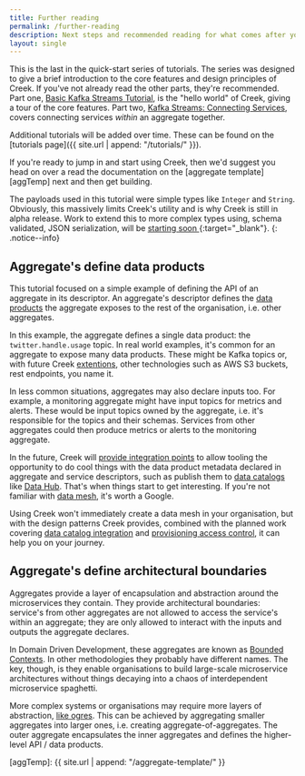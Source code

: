 ```yaml
---
title: Further reading
permalink: /further-reading
description: Next steps and recommended reading for what comes after you've completed the aggregate api Creek tutorial.
layout: single
---
```


This is the last in the quick-start series of tutorials.
The series was designed to give a brief introduction to the core features and design principles of Creek. 
If you've not already read the other parts, they're recommended. Part one, [Basic Kafka Streams Tutorial][basicKsDemo], is the 
"hello world" of Creek, giving a tour of the core features. Part two, [Kafka Streams: Connecting Services][ksConnectSvsDemo],
covers connecting services _within_ an aggregate together.

Additional tutorials will be added over time. These can be found on the [tutorials page]({{ site.url | append: "/tutorials/" }}).

If you're ready to jump in and start using Creek, then we'd suggest you head on over a read the documentation on the
[aggregate template][aggTemp] next and then get building.

The payloads used in this tutorial were simple types like `Integer` and `String`.
Obviously, this massively limits Creek's utility and is why Creek is still in alpha release.
Work to extend this to more complex types using, schema validated, JSON serialization, will be
[starting soon <i class="fas fa-external-link-alt"></i>](https://github.com/creek-service/creek-kafka/issues/25){:target="_blank"}.
{: .notice--info}

## Aggregate's define data products

This tutorial focused on a simple example of defining the API of an aggregate in its descriptor.
An aggregate's descriptor defines the [data products][dataProductDef] the aggregate exposes to the rest 
of the organisation, i.e. other aggregates.

In this example, the aggregate defines a single data product: the `twitter.handle.usage` topic. 
In real world examples, it's common for an aggregate to expose many data products. These might be Kafka topics or,
with future Creek [extentions][extentions], other technologies such as AWS S3 buckets, rest endpoints, you name it.

In less common situations, aggregates may also declare inputs too. For example, a monitoring aggregate might have 
input topics for metrics and alerts. These would be input topics owned by the aggregate, i.e. it's responsible for 
the topics and their schemas. Services from other aggregates could then produce metrics or alerts to the monitoring aggregate.

In the future, Creek will [provide integration points][dataCatIssue] to allow tooling the opportunity to do cool things with 
the data product metadata declared in aggregate and service descriptors, such as publish them to [data catalogs][dataCatDef] 
like [Data Hub][dataHub]. That's when things start to get interesting. If you're not familiar with [data mesh][dataMeshDef],
it's worth a Google.

Using Creek won't immediately create a data mesh in your organisation, but with the design patterns Creek provides,
combined with the planned work covering [data catalog integration][dataCatIssue] and [provisioning access control][aclIssue], 
it can help you on your journey.

## Aggregate's define architectural boundaries

Aggregates provide a layer of encapsulation and abstraction around the microservices they contain.
They provide architectural boundaries: service's from other aggregates are not allowed to access the service's within
an aggregate; they are only allowed to interact with the inputs and outputs the aggregate declares. 

In Domain Driven Development, these aggregates are known as [Bounded Contexts][bcDDD].
In other methodologies they probably have different names. The key, though, is they enable organisations to build
large-scale microservice architectures without things decaying into a chaos of interdependent microservice spaghetti.

More complex systems or organisations may require more layers of abstraction, [like ogres][orges]. 
This can be achieved by aggregating smaller aggregates into larger ones, i.e. creating aggregate-of-aggregates. 
The outer aggregate encapsulates the inner aggregates and defines the higher-level API / data products.

[dataProductDef]: https://data.world/blog/what-is-a-data-product-and-why-does-it-matter-to-data-mesh/
[extentions]: https://www.creekservice.org/extensions/
[bcDDD]: https://martinfowler.com/bliki/BoundedContext.html
[dataCatIssue]: https://github.com/creek-service/creek-platform/issues/98
[aclIssue]: https://github.com/creek-service/creek-kafka/issues/252
[dataCatDef]: https://data.world/blog/what-is-a-data-catalog/
[dataMeshDef]: https://martinfowler.com/articles/data-mesh-principles.html
[dataHub]: https://datahubproject.io/
[basicKsDemo]: https://www.creekservice.org/basic-kafka-streams-demo/
[ksConnectSvsDemo]:  https://www.creekservice.org/ks-connected-services-demo/
[orges]: https://quotegeek.com/quotes-from-movies/shrek/7316/
[aggTemp]: {{ site.url | append: "/aggregate-template/" }}